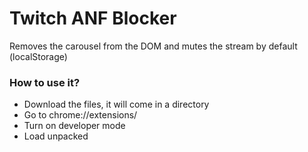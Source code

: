 # Twitch ANF Blocker

Removes the carousel from the DOM and mutes the stream by default (localStorage)

### How to use it?
- Download the files, it will come in a directory
- Go to chrome://extensions/
- Turn on developer mode
- Load unpacked
